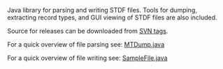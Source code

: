 Java library for parsing and writing STDF files. Tools for dumping, extracting record types, and GUI viewing of STDF files are also included.

Source for releases can be downloaded from [SVN tags](http://code.google.com/p/stdf4j/source/browse/#svn%2Ftags).

For a quick overview of file parsing see: [MTDump.java](http://code.google.com/p/stdf4j/source/browse/trunk/tools/dump/src/main/java/com/tragicphantom/stdf/tools/MTDump.java)

For a quick overview of file writing see: [SampleFile.java](http://code.google.com/p/stdf4j/source/browse/trunk/testdata/create-sample-file/src/test/java/SampleFile.java)